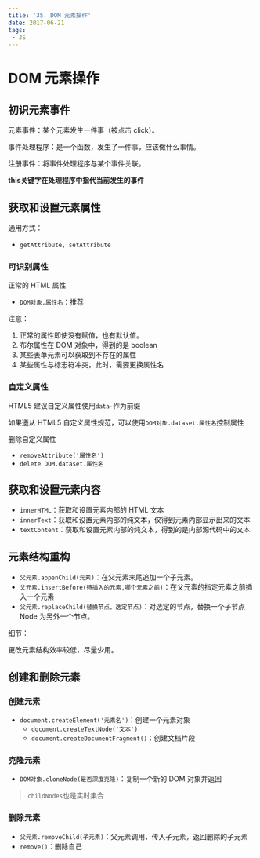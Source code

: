 ```yaml
---
title: '35. DOM 元素操作'
date: 2017-06-21
tags:
 - JS
---
```


# DOM 元素操作

## 初识元素事件

元素事件：某个元素发生一件事（被点击 click）。

事件处理程序：是一个函数，发生了一件事，应该做什么事情。

注册事件：将事件处理程序与某个事件关联。

**this关键字在处理程序中指代当前发生的事件**

## 获取和设置元素属性

通用方式：

- `getAttribute`，`setAttribute`

### 可识别属性

正常的 HTML 属性

- `DOM对象.属性名`：推荐

注意：

1. 正常的属性即使没有赋值，也有默认值。
2. 布尔属性在 DOM 对象中，得到的是 boolean
3. 某些表单元素可以获取到不存在的属性
4. 某些属性与标志符冲突，此时，需要更换属性名

### 自定义属性

HTML5 建议自定义属性使用`data-`作为前缀

如果遵从 HTML5 自定义属性规范，可以使用`DOM对象.dataset.属性名`控制属性

删除自定义属性

- `removeAttribute('属性名')`
- `delete DOM.dataset.属性名`

## 获取和设置元素内容

- `innerHTML`：获取和设置元素内部的 HTML 文本
- `innerText`：获取和设置元素内部的纯文本，仅得到元素内部显示出来的文本
- `textContent`：获取和设置元素内部的纯文本，得到的是内部源代码中的文本

## 元素结构重构

- `父元素.appenChild(元素)`：在父元素末尾追加一个子元素。
- `父元素.insertBefore(待插入的元素,哪个元素之前)`：在父元素的指定元素之前插入一个元素
- `父元素.replaceChild(替换节点，选定节点)`：对选定的节点，替换一个子节点 Node 为另外一个节点。

细节：

更改元素结构效率较低，尽量少用。

## 创建和删除元素

### 创建元素

- `document.createElement('元素名')`：创建一个元素对象
  - `document.createTextNode('文本')`
  - `document.createDocumentFragment()`：创建文档片段

### 克隆元素

- `DOM对象.cloneNode(是否深度克隆)`：复制一个新的 DOM 对象并返回

> `childNodes`也是实时集合

### 删除元素

- `父元素.removeChild(子元素)`：父元素调用，传入子元素，返回删除的子元素
- `remove()`：删除自己

